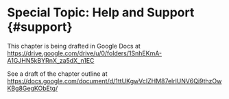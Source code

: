 Special Topic: Help and Support {#support}
==========================

This chapter is being drafted in Google Docs at
https://drive.google.com/drive/u/0/folders/1SnhEKmA-A1GJHN5kBYRnX_za5dX_n1EC

See a draft of the chapter outline at
https://docs.google.com/document/d/1ttUKgwVcIZHM87elrlUNV6Qi9thzOwKBg8GegKObEtg/
